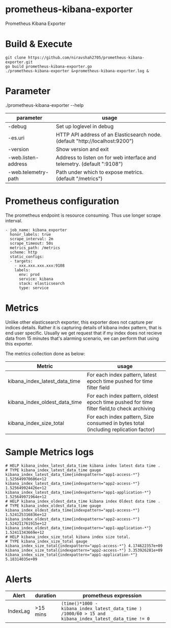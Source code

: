 # prometheus-kibana-exporter
Prometheus Kibana Exporter
# Build & Execute
```
git clone https://github.com/niravshah2705/prometheus-kibana-exporter.git
go build prometheus-kibana-exporter.go
./prometheus-kibana-exporter &>prometheus-kibana-exporter.log &
```

# Parameter
./prometheus-kibana-exporter --help

|parameter|usage|
|---|---|
|-debug | Set up loglevel in debug |
|-es.uri |HTTP API address of an Elasticsearch node. (default "http://localhost:9200") |
|-version | Show version and exit |
|-web.listen-address | Address to listen on for web interface and telemetry. (default ":9108")|
|-web.telemetry-path | Path under which to expose metrics. (default "/metrics") |

# Prometheus configuration
The prometheus endpoint is resource consuming. Thus use longer scrape interval. 
```
- job_name: kibana_exporter
  honor_labels: true
  scrape_interval: 2m
  scrape_timeout: 50s
  metrics_path: /metrics
  scheme: http
  static_configs:
  - targets:
    - xxx.xxx.xxx.xxx:9108
    labels:
      env: prod
      service: kibana
      stack: elasticsearch
      type: service
```
# Metrics
Unlike other elasticsearch exporter, this exporter does not capture per indices details. Rather it is capturing details of kibana index pattern, that is end user specific. Usually we get request that if my index does not recieve data from 15 minutes that's alarming scenario, we can perform that using this exporter.

The metrics collection done as below:

|Metric|usage|
|---|---|
|kibana_index_latest_data_time| For each index pattern, latest epoch time pushed for time filter field | 
|kibana_index_oldest_data_time| For each index pattern, oldest epoch time pushed for time filter field,to check archiving  |
|kibana_index_size_total| For each index pattern, Size consumed in bytes total (including replication factor) |

# Sample Metrics logs
```
# HELP kibana_index_latest_data_time kibana index latest data time .
# TYPE kibana_index_latest_data_time gauge
kibana_index_latest_data_time{indexpattern="app1-access-*"} 1.525649970606e+12
kibana_index_latest_data_time{indexpattern="app2-access-*"} 1.525649924426e+12
kibana_index_latest_data_time{indexpattern="app1-application-*"} 1.525649971964e+12
# HELP kibana_index_oldest_data_time kibana index Oldest data time .
# TYPE kibana_index_oldest_data_time gauge
kibana_index_oldest_data_time{indexpattern="app1-access-*"} 1.524125316836e+12
kibana_index_oldest_data_time{indexpattern="app2-access-*"} 1.524211761915e+12
kibana_index_oldest_data_time{indexpattern="app1-application-*"} 1.52411343669e+12
# HELP kibana_index_size_total kibana index size total.
# TYPE kibana_index_size_total gauge
kibana_index_size_total{indexpattern="app1-access-*"} 4.174622357e+09
kibana_index_size_total{indexpattern="app2-access-*"} 3.353926281e+09
kibana_index_size_total{indexpattern="app1-application-*"} 5.18314035e+09
```
# Alerts

|Alert|duration|prometheus expression|
|---|---|---|
|IndexLag | >15 mins | `(time()*1000 - kibana_index_latest_data_time ) /1000/60 > 15 and kibana_index_latest_data_time != 0`|
